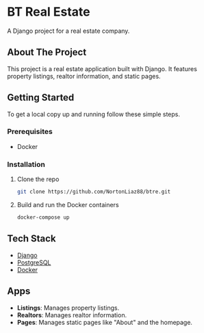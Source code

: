 # BT Real Estate

A Django project for a real estate company.

## About The Project

This project is a real estate application built with Django. It features property listings, realtor information, and static pages.

## Getting Started

To get a local copy up and running follow these simple steps.

### Prerequisites

* Docker

### Installation

1. Clone the repo
   ```sh
   git clone https://github.com/NortonLiaz88/btre.git
   ```
2. Build and run the Docker containers
   ```sh
   docker-compose up
   ```

## Tech Stack

* [Django](https://www.djangoproject.com/)
* [PostgreSQL](https://www.postgresql.org/)
* [Docker](https://www.docker.com/)

## Apps

* **Listings**: Manages property listings.
* **Realtors**: Manages realtor information.
* **Pages**: Manages static pages like "About" and the homepage.
